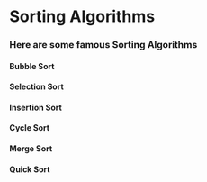 # Sorting Algorithms
### Here are some famous Sorting Algorithms
#### Bubble Sort
#### Selection Sort
#### Insertion Sort
#### Cycle Sort
#### Merge Sort
#### Quick Sort

